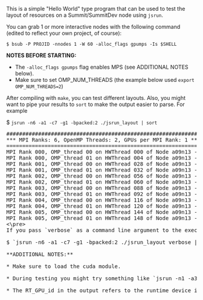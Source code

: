 This is a simple "Hello World" type program that can be used to test the layout of resources on a Summit/SummitDev node using `jsrun`.

You can grab 1 or more interactive nodes with the following command (edited to reflect your own project, of course):

`$ bsub -P PROJID -nnodes 1 -W 60 -alloc_flags gpumps -Is $SHELL`

**NOTES BEFORE STARTING:**  
* The `-alloc_flags gpumps` flag enables MPS (see ADDITIONAL NOTES below).  
* Make sure to set OMP_NUM_THREADS (the example below used `export OMP_NUM_THREADS=2`)

After compiling with `make`, you can test different layouts. Also, you might want to pipe your results to `sort` to make the output easier to parse. For example

$ `jsrun -n6 -a1 -c7 -g1 -bpacked:2 ./jsrun_layout | sort`
<pre>
########################################################################
*** MPI Ranks: 6, OpenMP Threads: 2, GPUs per MPI Rank: 1 ***
========================================================================
MPI Rank 000, OMP_thread 00 on HWThread 000 of Node a09n13 - RT_GPU_id 0 : GPU_id 0 
MPI Rank 000, OMP_thread 01 on HWThread 004 of Node a09n13 - RT_GPU_id 0 : GPU_id 0 
MPI Rank 001, OMP_thread 00 on HWThread 028 of Node a09n13 - RT_GPU_id 0 : GPU_id 1 
MPI Rank 001, OMP_thread 01 on HWThread 032 of Node a09n13 - RT_GPU_id 0 : GPU_id 1 
MPI Rank 002, OMP_thread 00 on HWThread 056 of Node a09n13 - RT_GPU_id 0 : GPU_id 2 
MPI Rank 002, OMP_thread 01 on HWThread 060 of Node a09n13 - RT_GPU_id 0 : GPU_id 2 
MPI Rank 003, OMP_thread 00 on HWThread 088 of Node a09n13 - RT_GPU_id 0 : GPU_id 3 
MPI Rank 003, OMP_thread 01 on HWThread 092 of Node a09n13 - RT_GPU_id 0 : GPU_id 3 
MPI Rank 004, OMP_thread 00 on HWThread 116 of Node a09n13 - RT_GPU_id 0 : GPU_id 4 
MPI Rank 004, OMP_thread 01 on HWThread 120 of Node a09n13 - RT_GPU_id 0 : GPU_id 4 
MPI Rank 005, OMP_thread 00 on HWThread 144 of Node a09n13 - RT_GPU_id 0 : GPU_id 5 
MPI Rank 005, OMP_thread 01 on HWThread 148 of Node a09n13 - RT_GPU_id 0 : GPU_id 5
<\pre>
If you pass `verbose` as a command line argument to the executable, you can see the DomainID and BusID of each GPU as well:  
  
$ `jsrun -n6 -a1 -c7 -g1 -bpacked:2 ./jsrun_layout verbose | sort`
  
**ADDITIONAL NOTES:**  

* Make sure to load the cuda module.

* During testing you might try something like `jsrun -n1 -a3 -g1 ./jsrun_layout`, which will cause multiple MPI ranks to access the same GPU. Because the compute mode of the GPUs on Summit are set to EXCLUSIVE_PROCESS by default, this will cause errors. Therefore, you should either enable MPS with the `-alloc_flags gpumps` flag or set the compute mode to DEFAULT using the `-alloc_flags gpudefault` flag. For more information about the GPU compute modes and MPS, please see https://docs.nvidia.com/deploy/pdf/CUDA_Multi_Process_Service_Overview.pdf.

* The RT_GPU_id in the output refers to the runtime device id, whereas the GPU_id refers to the device id that would be reported by CUDA_VISIBLE_DEVICES (which is currently not available with jsrun).
